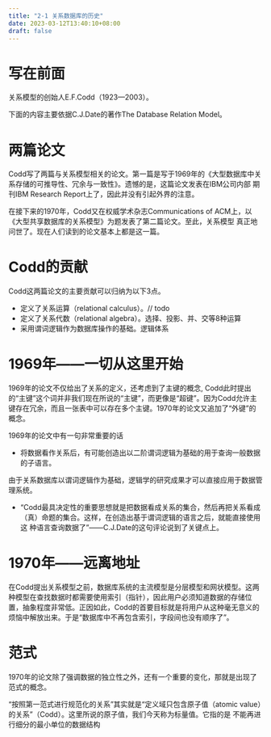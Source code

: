 ```yaml
---
title: "2-1 关系数据库的历史"
date: 2023-03-12T13:40:10+08:00
draft: false
---
```


# 写在前面

关系模型的创始人E.F.Codd（1923—2003）。

下面的内容主要依据C.J.Date的著作The Database Relation Model。

# 两篇论文

Codd写了两篇与关系模型相关的论文。第一篇是写于1969年的《大型数据库中关系存储的可推导性、冗余与一致性》。遗憾的是，这篇论文发表在IBM公司内部
期刊IBM Research Report上了，因此并没有引起外界的注意。

在接下来的1970年，Codd又在权威学术杂志Communications of ACM上，以《大型共享数据库的关系模型》为题发表了第二篇论文。至此，关系模型
真正地问世了。现在人们读到的论文基本上都是这一篇。

# Codd的贡献

Codd这两篇论文的主要贡献可以归纳为以下3点。

- 定义了关系运算（relational calculus）。// todo
- 定义了关系代数（relational algebra）。选择、投影、并、交等8种运算
- 采用谓词逻辑作为数据库操作的基础。逻辑体系

# 1969年——一切从这里开始

1969年的论文不仅给出了关系的定义，还考虑到了主键的概念, Codd此时提出的“主键”这个词并非我们现在所说的“主键”，而更像是“超键”。因为Codd允许主
键存在冗余，而且一张表中可以存在多个主键。1970年的论文又追加了“外键”的概念。

1969年的论文中有一句非常重要的话

- 将数据看作关系后，有可能创造出以二阶谓词逻辑为基础的用于查询一般数据的子语言。

由于关系数据库以谓词逻辑作为基础，逻辑学的研究成果才可以直接应用于数据管理系统。

- “Codd最具决定性的重要思想就是把数据看成关系的集合，然后再把关系看成（真）命题的集合。这样，在创造出基于谓词逻辑的语言之后，就能直接使用这
  种语言查询数据了”——C.J.Date的这句评论说到了关键点上。

# 1970年——远离地址

在Codd提出关系模型之前，数据库系统的主流模型是分层模型和网状模型。这两种模型在查找数据时都需要使用索引（指针），因此用户必须知道数据的存储位
置，抽象程度非常低。正因如此，Codd的首要目标就是将用户从这种毫无意义的烦恼中解放出来。于是“数据库中不再包含索引，字段间也没有顺序了”。

# 范式

1970年的论文除了强调数据的独立性之外，还有一个重要的变化，那就是出现了范式的概念。

“按照第一范式进行规范化的关系”其实就是“定义域只包含原子值（atomic value）的关系”（Codd）。这里所说的原子值，我们今天称为标量值。它指的是
不能再进行细分的最小单位的数据结构
